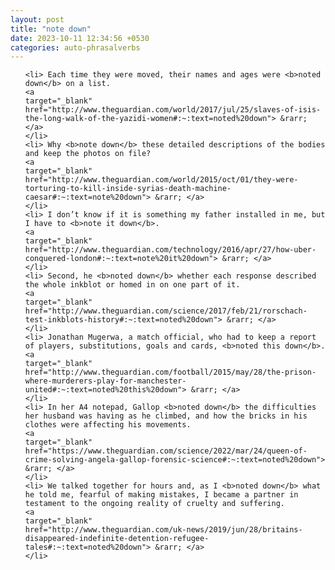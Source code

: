 ```yaml
---
layout: post
title: "note down"
date: 2023-10-11 12:34:56 +0530
categories: auto-phrasalverbs
---
```

<ol>

    <li> Each time they were moved, their names and ages were <b>noted down</b> on a list.
    <a 
    target="_blank" 
    href="http://www.theguardian.com/world/2017/jul/25/slaves-of-isis-the-long-walk-of-the-yazidi-women#:~:text=noted%20down"> &rarr; </a>
    </li>
    <li> Why <b>note down</b> these detailed descriptions of the bodies and keep the photos on file?
    <a 
    target="_blank" 
    href="http://www.theguardian.com/world/2015/oct/01/they-were-torturing-to-kill-inside-syrias-death-machine-caesar#:~:text=note%20down"> &rarr; </a>
    </li>
    <li> I don’t know if it is something my father installed in me, but I have to <b>note it down</b>.
    <a 
    target="_blank" 
    href="http://www.theguardian.com/technology/2016/apr/27/how-uber-conquered-london#:~:text=note%20it%20down"> &rarr; </a>
    </li>
    <li> Second, he <b>noted down</b> whether each response described the whole inkblot or homed in on one part of it.
    <a 
    target="_blank" 
    href="http://www.theguardian.com/science/2017/feb/21/rorschach-test-inkblots-history#:~:text=noted%20down"> &rarr; </a>
    </li>
    <li> Jonathan Mugerwa, a match official, who had to keep a report of players, substitutions, goals and cards, <b>noted this down</b>.
    <a 
    target="_blank" 
    href="http://www.theguardian.com/football/2015/may/28/the-prison-where-murderers-play-for-manchester-united#:~:text=noted%20this%20down"> &rarr; </a>
    </li>
    <li> In her A4 notepad, Gallop <b>noted down</b> the difficulties her husband was having as he climbed, and how the bricks in his clothes were affecting his movements.
    <a 
    target="_blank" 
    href="https://www.theguardian.com/science/2022/mar/24/queen-of-crime-solving-angela-gallop-forensic-science#:~:text=noted%20down"> &rarr; </a>
    </li>
    <li> We talked together for hours and, as I <b>noted down</b> what he told me, fearful of making mistakes, I became a partner in testament to the ongoing reality of cruelty and suffering.
    <a 
    target="_blank" 
    href="http://www.theguardian.com/uk-news/2019/jun/28/britains-disappeared-indefinite-detention-refugee-tales#:~:text=noted%20down"> &rarr; </a>
    </li>